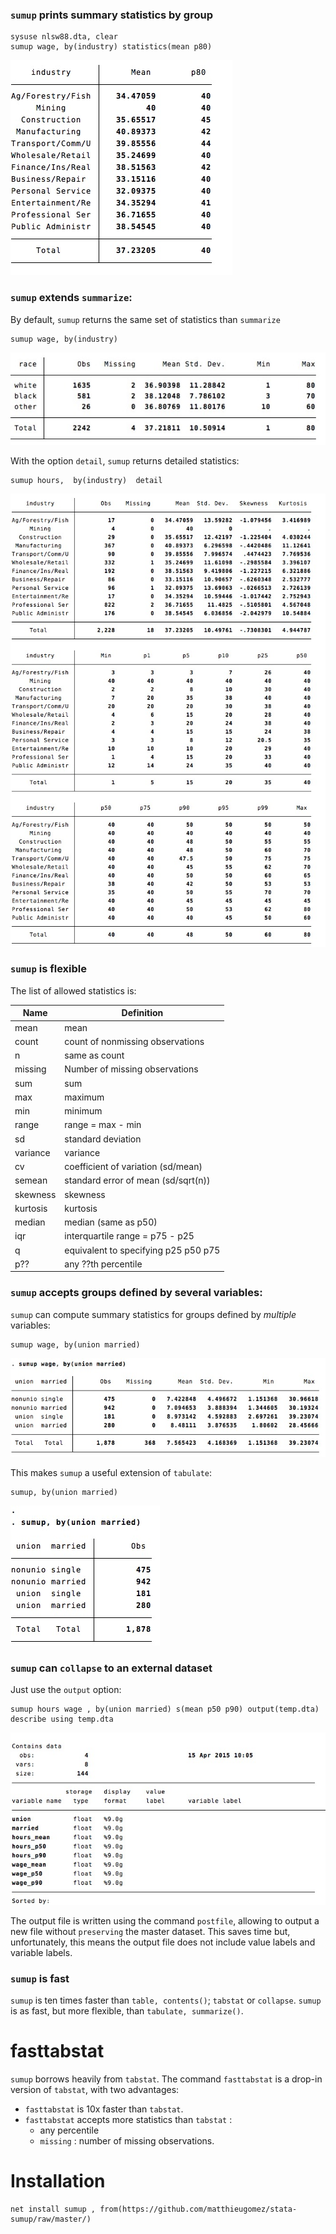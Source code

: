 



### `sumup` prints summary statistics by group

```
sysuse nlsw88.dta, clear
sumup wage, by(industry) statistics(mean p80)
```
![](img/sumstat.jpg)


### `sumup` extends `summarize`:

By default, `sumup` returns the same set of statistics than `summarize` 

```
sumup wage, by(industry) 
```
![](img/sum.jpg)

With the option `detail`, `sumup` returns detailed statistics:
```
sumup hours,  by(industry)  detail
```
![](img/sumdetail.jpg)


### `sumup` is flexible
The list of allowed statistics is:

Name | Definition
---|---
mean          | mean
count         | count of nonmissing observations
n             | same as count
missing	|	Number of missing observations
sum           | sum
max           | maximum
min           | minimum
range         | range = max - min
sd            | standard deviation
variance      | variance
cv            | coefficient of variation (sd/mean)
semean        | standard error of mean (sd/sqrt(n))
skewness      | skewness
kurtosis      | kurtosis
median        | median (same as p50)
iqr           | interquartile range = p75 - p25
q             | equivalent to specifying p25 p50 p75
p??			|	any ??th percentile




### `sumup` accepts groups defined by several variables:

`sumup` can compute summary statistics for groups defined by *multiple* variables:

```
sumup wage, by(union married) 
```
![](img/sumgroups.jpg)


This makes `sumup` a useful extension of `tabulate`:

```
sumup, by(union married) 
```
![](img/sumtab.jpg)




### `sumup` can `collapse` to an external dataset
Just use the `output` option:
```
sumup hours wage , by(union married) s(mean p50 p90) output(temp.dta)
describe using temp.dta
```
![](img/sumcollapse.jpg)

The output file is written using the command `postfile`, allowing to output a new file without `preserving` the master dataset. This saves time but, unfortunately, this means the output file does not include value labels and variable labels.

### `sumup` is fast
`sumup` is ten times faster than `table, contents()`; `tabstat` or `collapse`. `sumup` is as fast, but more flexible, than `tabulate, summarize()`.

# fasttabstat
`sumup` borrows heavily from `tabstat`. The command `fasttabstat` is a drop-in version of `tabstat`, with two advantages:
- `fasttabstat`  is 10x faster than `tabstat`.
- `fasttabstat` accepts more statistics than `tabstat` : 
	- any percentile 
	- `missing` : number of missing observations.


# Installation
```
net install sumup , from(https://github.com/matthieugomez/stata-sumup/raw/master/)
```
